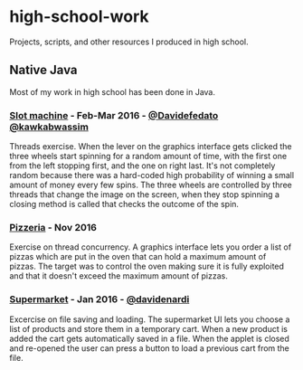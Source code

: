 # high-school-work

Projects, scripts, and other resources I produced in high school.

## Native Java

Most of my work in high school has been done in Java.

### [Slot machine](https://github.com/Acerkacke/SlotMachine) - Feb-Mar 2016 - [@Davidefedato](https://github.com/Davidefedato) [@kawkabwassim](https://github.com/kawkabwassim)

Threads exercise.
When the lever on the graphics interface gets clicked the three wheels start spinning for a random amount of time, with the first one from the left stopping first, and the one on right last.
It's not completely random because there was a hard-coded high probability of winning a small amount of money every few spins.
The three wheels are controlled by three threads that change the image on the screen, when they stop spinning a closing method is called that checks the outcome of the spin.


### [Pizzeria](https://github.com/Acerkacke/PizzeriaClasse) - Nov 2016

Exercise on thread concurrency.
A graphics interface lets you order a list of pizzas which are put in the oven that can hold a maximum amount of pizzas.
The target was to control the oven making sure it is fully exploited and that it doesn't exceed the maximum amount of pizzas.


### [Supermarket](https://github.com/Acerkacke/Prodotti-Grafica) - Jan 2016 - [@davidenardi](https://github.com/davidenardi)

Excercise on file saving and loading.
The supermarket UI lets you choose a list of products and store them in a temporary cart. When a new product is added the cart gets automatically saved in a file.
When the applet is closed and re-opened the user can press a button to load a previous cart from the file.
